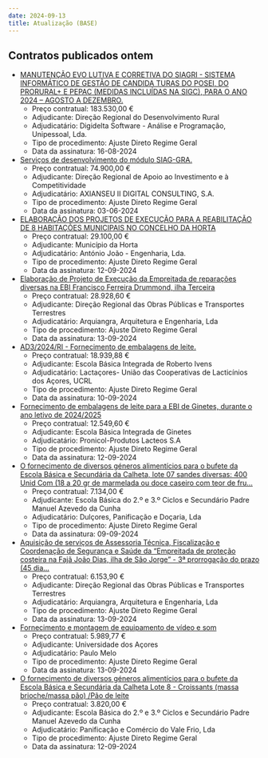 ```yaml
---
date: 2024-09-13
title: Atualização (BASE)
---
```

## Contratos publicados ontem

* [MANUTENÇÃO EVO LUTIVA E CORRETIVA DO SIAGRI - SISTEMA INFORMÁTICO DE GESTÃO DE CANDIDA TURAS DO POSEI, DO PRORURAL+ E PEPAC (MEDIDAS INCLUÍDAS NA SIGC), PARA O 
ANO 2024 – AGOSTO A DEZEMBRO.](https://www.base.gov.pt/Base4/pt/detalhe/?type=contratos&id=10918601)
  * Preço contratual: 183.530,00 €
  * Adjudicante: Direção Regional do Desenvolvimento Rural
  * Adjudicatário: Digidelta Software - Análise e Programação, Unipessoal, Lda.
  * Tipo de procedimento: Ajuste Direto Regime Geral
  * Data da assinatura: 16-08-2024
* [Serviços de desenvolvimento do módulo SIAG-GRA.](https://www.base.gov.pt/Base4/pt/detalhe/?type=contratos&id=10919129)
  * Preço contratual: 74.900,00 €
  * Adjudicante: Direção Regional de Apoio ao Investimento e à Competitividade
  * Adjudicatário: AXIANSEU II DIGITAL CONSULTING, S.A.
  * Tipo de procedimento: Ajuste Direto Regime Geral
  * Data da assinatura: 03-06-2024
* [ELABORAÇÃO DOS PROJETOS DE EXECUÇÃO PARA A REABILITAÇÃO DE 8 HABITAÇÕES MUNICIPAIS NO CONCELHO DA HORTA](https://www.base.gov.pt/Base4/pt/detalhe/?type=contratos&id=10918453)
  * Preço contratual: 29.100,00 €
  * Adjudicante: Município da Horta
  * Adjudicatário: António João - Engenharia, Lda.
  * Tipo de procedimento: Ajuste Direto Regime Geral
  * Data da assinatura: 12-09-2024
* [Elaboração de Projeto de Execução da Empreitada de reparações diversas na EBI Francisco Ferreira Drummond, ilha Terceira](https://www.base.gov.pt/Base4/pt/detalhe/?type=contratos&id=10918881)
  * Preço contratual: 28.928,60 €
  * Adjudicante: Direção Regional das Obras Públicas e Transportes Terrestres
  * Adjudicatário: Arquiangra,  Arquitetura e Engenharia, Lda
  * Tipo de procedimento: Ajuste Direto Regime Geral
  * Data da assinatura: 13-09-2024
* [AD3/2024/RI - Fornecimento de embalagens de leite.](https://www.base.gov.pt/Base4/pt/detalhe/?type=contratos&id=10919134)
  * Preço contratual: 18.939,88 €
  * Adjudicante: Escola Básica Integrada de Roberto Ivens
  * Adjudicatário: Lactaçores- União das Cooperativas de Lacticínios dos Açores, UCRL
  * Tipo de procedimento: Ajuste Direto Regime Geral
  * Data da assinatura: 10-09-2024
* [Fornecimento de embalagens de leite para a EBI de Ginetes, durante o ano letivo de 2024/2025](https://www.base.gov.pt/Base4/pt/detalhe/?type=contratos&id=10918947)
  * Preço contratual: 12.549,60 €
  * Adjudicante: Escola Básica Integrada de Ginetes
  * Adjudicatário: Pronicol-Produtos Lacteos S.A
  * Tipo de procedimento: Ajuste Direto Regime Geral
  * Data da assinatura: 12-09-2024
* [O fornecimento de diversos géneros alimentícios para o bufete da Escola Básica e Secundária da Calheta, lote 07 sandes diversas:
  400 Unid Com (18 a 20 gr de marmelada ou doce caseiro com teor de fru...](https://www.base.gov.pt/Base4/pt/detalhe/?type=contratos&id=10919277)
  * Preço contratual: 7.134,00 €
  * Adjudicante: Escola Básica do 2.º e 3.º Ciclos e Secundário Padre Manuel Azevedo da Cunha
  * Adjudicatário: Dulçores, Panificação e Doçaria, Lda
  * Tipo de procedimento: Ajuste Direto Regime Geral
  * Data da assinatura: 09-09-2024
* [Aquisição de serviços de Assessoria Técnica, Fiscalização e Coordenação de Segurança e Saúde da “Empreitada de proteção costeira na Fajã João Dias, ilha de São Jorge” - 3ª prorrogação do prazo (45 dia...](https://www.base.gov.pt/Base4/pt/detalhe/?type=contratos&id=10918863)
  * Preço contratual: 6.153,90 €
  * Adjudicante: Direção Regional das Obras Públicas e Transportes Terrestres
  * Adjudicatário: Arquiangra,  Arquitetura e Engenharia, Lda
  * Tipo de procedimento: Ajuste Direto Regime Geral
  * Data da assinatura: 13-09-2024
* [Fornecimento e montagem de equipamento de vídeo e som](https://www.base.gov.pt/Base4/pt/detalhe/?type=contratos&id=10919264)
  * Preço contratual: 5.989,77 €
  * Adjudicante: Universidade dos Açores
  * Adjudicatário: Paulo Melo
  * Tipo de procedimento: Ajuste Direto Regime Geral
  * Data da assinatura: 13-09-2024
* [O fornecimento de diversos géneros alimentícios para o bufete da Escola Básica e Secundária da Calheta Lote 8 - Croissants (massa brioche/massa pão) /Pão de leite](https://www.base.gov.pt/Base4/pt/detalhe/?type=contratos&id=10919292)
  * Preço contratual: 3.820,00 €
  * Adjudicante: Escola Básica do 2.º e 3.º Ciclos e Secundário Padre Manuel Azevedo da Cunha
  * Adjudicatário: Panificação e Comércio do Vale Frio, Lda
  * Tipo de procedimento: Ajuste Direto Regime Geral
  * Data da assinatura: 12-09-2024

